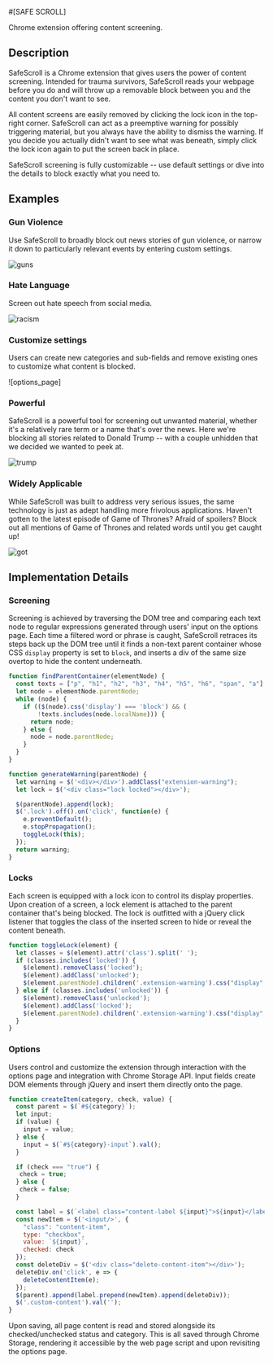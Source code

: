 #[SAFE SCROLL]

Chrome extension offering content screening.

## Description

SafeScroll is a Chrome extension that gives users the power of content screening. Intended for trauma survivors, SafeScroll reads your webpage before you do and will throw up a removable block between you and the content you don't want to see.

All content screens are easily removed by clicking the lock icon in the top-right corner. SafeScroll can act as a preemptive warning for possibly triggering material, but you always have the ability to dismiss the warning. If you decide you actually didn't want to see what was beneath, simply click the lock icon again to put the screen back in place.

SafeScroll screening is fully customizable -- use default settings or dive into the details to block exactly what you need to.

## Examples

### Gun Violence

Use SafeScroll to broadly block out news stories of gun violence, or narrow it down to particularly relevant events by entering custom settings.

![guns]

### Hate Language

Screen out hate speech from social media.

![racism]


### Customize settings

Users can create new categories and sub-fields and remove existing ones to customize what content is blocked.

![options_page]

### Powerful

SafeScroll is a powerful tool for screening out unwanted material, whether it's a relatively rare term or a name that's over the news. Here we're blocking all stories related to Donald Trump -- with a couple unhidden that we decided we wanted to peek at.

![trump]

### Widely Applicable

While SafeScroll was built to address very serious issues, the same technology is just as adept handling more frivolous applications. Haven't gotten to the latest episode of Game of Thrones? Afraid of spoilers? Block out all mentions of Game of Thrones and related words until you get caught up!

![got]

## Implementation Details

### Screening

Screening is achieved by traversing the DOM tree and comparing each text node to regular expressions generated through users' input on the options page. Each time a filtered word or phrase is caught, SafeScroll retraces its steps back up the DOM tree until it finds a non-text parent container whose CSS `display` property is set to `block`, and inserts a div of the same size overtop to hide the content underneath.

```javascript
function findParentContainer(elementNode) {
  const texts = ["p", "h1", "h2", "h3", "h4", "h5", "h6", "span", "a"];
  let node = elementNode.parentNode;
  while (node) {
    if (($(node).css('display') === 'block') && (
        !texts.includes(node.localName))) {
      return node;
    } else {
      node = node.parentNode;
    }
  }
}

function generateWarning(parentNode) {
  let warning = $('<div></div>').addClass("extension-warning");
  let lock = $('<div class="lock locked"></div>');

  $(parentNode).append(lock);
  $('.lock').off().on('click', function(e) {
    e.preventDefault();
    e.stopPropagation();
    toggleLock(this);
  });
  return warning;
}
```

### Locks

Each screen is equipped with a lock icon to control its display properties. Upon creation of a screen, a lock element is attached to the parent container that's being blocked. The lock is outfitted with a jQuery click listener that toggles the class of the inserted screen to hide or reveal the content beneath.

```javascript
function toggleLock(element) {
  let classes = $(element).attr('class').split(' ');
  if (classes.includes('locked')) {
    $(element).removeClass('locked');
    $(element).addClass('unlocked');
    $(element.parentNode).children('.extension-warning').css("display", "none");
  } else if (classes.includes('unlocked')) {
    $(element).removeClass('unlocked');
    $(element).addClass('locked');
    $(element.parentNode).children('.extension-warning').css("display", "block");
  }
}
```

### Options

Users control and customize the extension through interaction with the options page and integration with Chrome Storage API. Input fields create DOM elements through jQuery and insert them directly onto the page.

```javascript
function createItem(category, check, value) {
  const parent = $(`#${category}`);
  let input;
  if (value) {
    input = value;
  } else {
    input = $(`#${category}-input`).val();
  }

  if (check === "true") {
   check = true;
  } else {
   check = false;
  }

  const label = $(`<label class="content-label ${input}">${input}</label>`);
  const newItem = $('<input/>', {
    "class": "content-item",
    type: "checkbox",
    value: `${input}`,
    checked: check
  });
  const deleteDiv = $('<div class="delete-content-item"></div>');
  deleteDiv.on('click', e => {
    deleteContentItem(e);
  });
  $(parent).append(label.prepend(newItem).append(deleteDiv));
  $('.custom-content').val('');
}
```

Upon saving, all page content is read and stored alongside its checked/unchecked status and category. This is all saved through Chrome Storage, rendering it accessible by the web page script and upon revisiting the options page.


[got]: ./css/images/got.png
[guns]: ./css/images/guns.png
[racism]: ./css/images/racism.png
[trump]: ./css/images/trump.png
